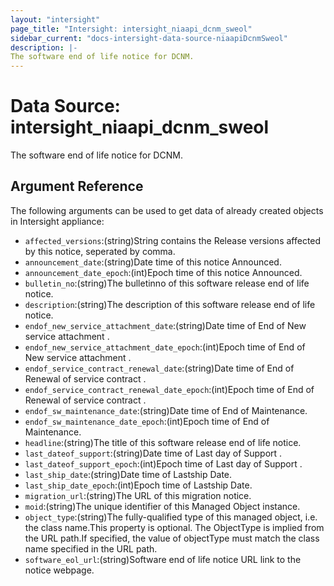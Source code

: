 ```yaml
---
layout: "intersight"
page_title: "Intersight: intersight_niaapi_dcnm_sweol"
sidebar_current: "docs-intersight-data-source-niaapiDcnmSweol"
description: |-
The software end of life notice for DCNM.
---
```


# Data Source: intersight_niaapi_dcnm_sweol
The software end of life notice for DCNM.
## Argument Reference
The following arguments can be used to get data of already created objects in Intersight appliance:
* `affected_versions`:(string)String contains the Release versions affected by this notice, seperated by comma.
* `announcement_date`:(string)Date time of this notice Announced.
* `announcement_date_epoch`:(int)Epoch time of this notice Announced.
* `bulletin_no`:(string)The bulletinno of this software release end of life notice.
* `description`:(string)The description of this software release end of life notice.
* `endof_new_service_attachment_date`:(string)Date time of End of New service attachment .
* `endof_new_service_attachment_date_epoch`:(int)Epoch time of End of New service attachment .
* `endof_service_contract_renewal_date`:(string)Date time of End of Renewal of service contract .
* `endof_service_contract_renewal_date_epoch`:(int)Epoch time of End of Renewal of service contract .
* `endof_sw_maintenance_date`:(string)Date time of End of Maintenance.
* `endof_sw_maintenance_date_epoch`:(int)Epoch time of End of Maintenance.
* `headline`:(string)The title of this software release end of life notice.
* `last_dateof_support`:(string)Date time of Last day of Support .
* `last_dateof_support_epoch`:(int)Epoch time of Last day of Support .
* `last_ship_date`:(string)Date time of Lastship Date.
* `last_ship_date_epoch`:(int)Epoch time of Lastship Date.
* `migration_url`:(string)The URL of this migration notice.
* `moid`:(string)The unique identifier of this Managed Object instance.
* `object_type`:(string)The fully-qualified type of this managed object, i.e. the class name.This property is optional. The ObjectType is implied from the URL path.If specified, the value of objectType must match the class name specified in the URL path.
* `software_eol_url`:(string)Software end of life notice URL link to the notice webpage.
